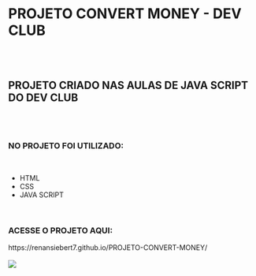 <h1> PROJETO CONVERT MONEY - DEV CLUB </h1>
<br>
<br>
<h2> PROJETO CRIADO NAS AULAS DE JAVA SCRIPT DO DEV CLUB </h2>
<br>
<br>
<h3> NO PROJETO FOI UTILIZADO:</h3>
<br>
<ul>
<li> HTML </li>
<li> CSS </li>
<li> JAVA SCRIPT </li>
</ul>
<br>
<h3> ACESSE O PROJETO AQUI:</h3>
https://renansiebert7.github.io/PROJETO-CONVERT-MONEY/
<br>
<br>
<img src="https://github.com/renansiebert7/PROJETO-CONVERT-MONEY/blob/master/assets/img%20read%20me%20convert%20money.png?raw=true">
<br>
